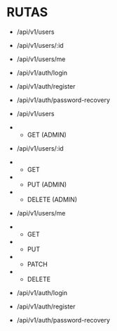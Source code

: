 # RUTAS
- /api/v1/users
- /api/v1/users/:id
- /api/v1/users/me
- /api/v1/auth/login
- /api/v1/auth/register
- /api/v1/auth/password-recovery

- /api/v1/users
- - GET (ADMIN)
- /api/v1/users/:id
- - GET  
- - PUT (ADMIN)
- - DELETE (ADMIN)
- /api/v1/users/me
- - GET  
- - PUT 
- - PATCH
- - DELETE 
- /api/v1/auth/login
- /api/v1/auth/register
- /api/v1/auth/password-recovery